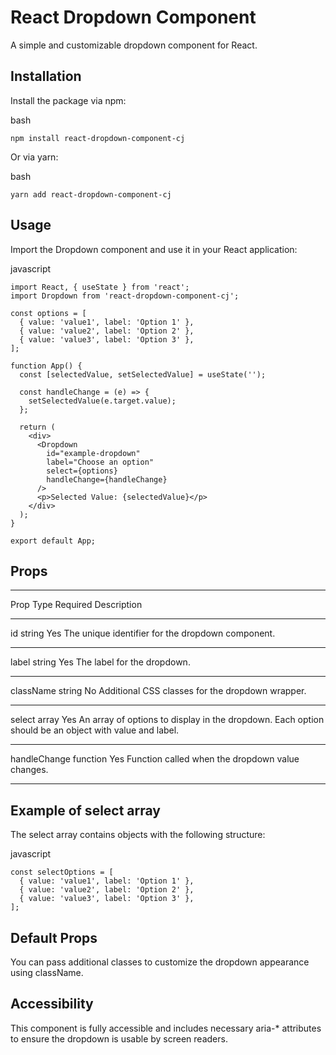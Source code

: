 # React Dropdown Component

A simple and customizable dropdown component for React.

## Installation

Install the package via npm:

bash

`npm install react-dropdown-component-cj`

Or via yarn:

bash

`yarn add react-dropdown-component-cj`

## Usage

Import the Dropdown component and use it in your React application:

javascript
```
import React, { useState } from 'react';
import Dropdown from 'react-dropdown-component-cj';

const options = [
  { value: 'value1', label: 'Option 1' },
  { value: 'value2', label: 'Option 2' },
  { value: 'value3', label: 'Option 3' },
];

function App() {
  const [selectedValue, setSelectedValue] = useState('');

  const handleChange = (e) => {
    setSelectedValue(e.target.value);
  };

  return (
    <div>
      <Dropdown
        id="example-dropdown"
        label="Choose an option"
        select={options}
        handleChange={handleChange}
      />
      <p>Selected Value: {selectedValue}</p>
    </div>
  );
}

export default App;
```

## Props

___________________________________________________________________________________________

Prop            Type	    Required	Description
___________________________________________________________________________________________
id              string	    Yes	        The unique identifier for the dropdown component.
___________________________________________________________________________________________

label	        string	    Yes	        The label for the dropdown.
___________________________________________________________________________________________

className	    string	    No	        Additional CSS classes for the dropdown wrapper.
___________________________________________________________________________________________

select	        array	    Yes	        An array of options to display in the dropdown.
                                        Each option should be an object with value and label.
___________________________________________________________________________________________

handleChange	function	Yes	        Function called when the dropdown value changes.
___________________________________________________________________________________________


## Example of select array

The select array contains objects with the following structure:

javascript
```
const selectOptions = [
  { value: 'value1', label: 'Option 1' },
  { value: 'value2', label: 'Option 2' },
  { value: 'value3', label: 'Option 3' },
];
```

## Default Props

You can pass additional classes to customize the dropdown appearance using className.

## Accessibility

This component is fully accessible and includes necessary aria-* attributes to ensure the dropdown is usable by screen readers.